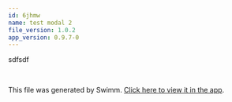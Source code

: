 ```yaml
---
id: 6jhmw
name: test modal 2
file_version: 1.0.2
app_version: 0.9.7-0
---
```


sdfsdf

<br/>

This file was generated by Swimm. [Click here to view it in the app](http://localhost:5000/repos/Z2l0aHViJTNBJTNBc3Rva2Utd2VhdGhlciUzQSUzQUFkZGllQ29oZW4=/docs/6jhmw).